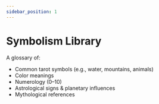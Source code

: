 ```yaml
---
sidebar_position: 1
---
```


# Symbolism Library

A glossary of:
- Common tarot symbols (e.g., water, mountains, animals)
- Color meanings
- Numerology (0–10)
- Astrological signs & planetary influences
- Mythological references